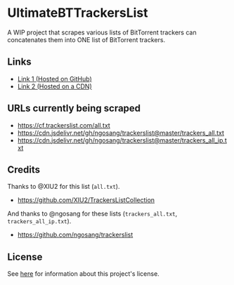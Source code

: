 # UltimateBTTrackersList
A WIP project that scrapes various lists of BitTorrent trackers can concatenates them into ONE list of BitTorrent trackers.

## Links

* [Link 1 \(Hosted on GitHub\)](https://raw.githubusercontent.com/FlawlessCasual17/UltimateBTTrackersList/refs/heads/main/ultimate_trackers.txt)
* [Link 2 \(Hosted on a CDN\)](https://cdn.jsdelivr.net/gh/FlawlessCasual17/UltimateBTTrackersList/ultimate_trackers.txt)

## URLs currently being scraped

* https://cf.trackerslist.com/all.txt
* https://cdn.jsdelivr.net/gh/ngosang/trackerslist@master/trackers_all.txt
* https://cdn.jsdelivr.net/gh/ngosang/trackerslist@master/trackers_all_ip.txt

## Credits

Thanks to @XIU2 for this list (`all.txt`).
* https://github.com/XIU2/TrackersListCollection

And thanks to @ngosang for these lists (`trackers_all.txt`, `trackers_all_ip.txt`).
* https://github.com/ngosang/trackerslist

## License
See [here](./LICENSE) for information about this project's license.

